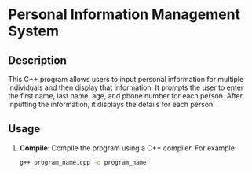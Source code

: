 # Personal Information Management System

## Description
This C++ program allows users to input personal information for multiple individuals and then display that information. It prompts the user to enter the first name, last name, age, and phone number for each person. After inputting the information, it displays the details for each person.

## Usage
1. **Compile**: Compile the program using a C++ compiler. For example:
   ```bash
   g++ program_name.cpp -o program_name
